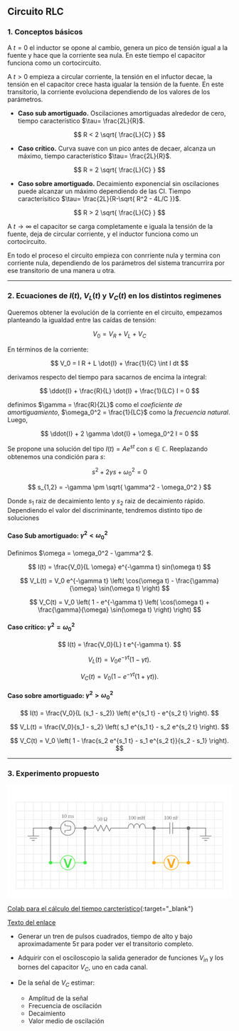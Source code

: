 ##  Circuito RLC


### 1. Conceptos básicos

A $t=0$ el inductor se opone al cambio, genera un pico de tensión igual a la fuente y hace que la corriente sea nula. En este tiempo el capacitor funciona como un cortocircuito.

A $t>0$ empieza a circular corriente, la tensión en el infuctor decae, la tensión en el capacitor crece hasta igualar la tensión de la fuente. En este transitorio, la corriente evoluciona dependiendo de los valores de los parámetros.

- **Caso sub amortiguado.** Oscilaciones amortiguadas alrededor de cero, tiempo característico $\tau= \frac{2L}{R}$.

$$
R < 2 \sqrt{ \frac{L}{C} } 
$$

- **Caso crítico.** Curva suave con un pico antes de decaer, alcanza un máximo, tiempo característico $\tau= \frac{2L}{R}$.

$$
R = 2 \sqrt{ \frac{L}{C} } 
$$

- **Caso sobre amortiguado.** Decaimiento exponencial sin oscilaciones puede alcanzar un máximo dependiendo de las CI. Tiempo caracterísitico $\tau= \frac{2L}{R-\sqrt{ R^2 - 4L/C }}$.

$$
R > 2 \sqrt{ \frac{L}{C} } 
$$

A $t \to \infty$ el capacitor se carga completamente e iguala la tensión de la fuente, deja de circular corriente, y el inductor funciona como un cortocircuito.

En todo el proceso el circuito empieza con conrriente nula y termina con corriente nula, dependiendo de los parámetros del sistema trancurrira por ese transitorio de una manera u otra.


---

### 2. Ecuaciones de $I(t)$, $V_L(t)$ y $V_C(t)$ en los distintos regimenes

Queremos obtener la evolución de la corriente en el circuito, empezamos planteando la igualdad entre las caídas de tensión:

$$
V_0 = V_R + V_L + V_C
$$

En términos de la corriente:

$$
V_0 = I R + L \dot{I} + \frac{1}{C} \int I dt
$$

derivamos respecto del tiempo para sacarnos de encima la integral:

$$
\ddot{I} + \frac{R}{L} \dot{I} + \frac{1}{LC} I = 0
$$

definimos $\gamma = \frac{R}{2L}$ como el *coeficiente de amortiguamiento*, $\omega_0^2 = \frac{1}{LC}$ como la *frecuencia natural*. Luego,

$$
\ddot{I} + 2 \gamma \dot{I} + \omega_0^2 I = 0
$$

Se propone una solución del tipo $I(t)= A e^{st}$ con $s\in \mathbb{C}$. Reeplazando obtenemos una condición para $s$:

$$
s^2 + 2 \gamma s + \omega_0^2 = 0
$$

$$
s_{1,2} = -\gamma \pm \sqrt{ \gamma^2 - \omega_0^2 }
$$

Donde $s_1$ raiz de decaimiento lento y $s_2$ raiz de decaimiento rápido. Dependiendo el valor del discriminante, tendremos distinto tipo de soluciones

 #### **Caso Sub amortiguado**: $\gamma^2 < \omega_0^2$

Definimos $\omega = \omega_0^2 - \gamma^2 $.



$$
I(t) = \frac{V_0}{L \omega} e^{-\gamma t} sin(\omega t)
$$


$$
V_L(t) = V_0 e^{-\gamma t} \left( \cos(\omega t) - \frac{\gamma}{\omega} \sin(\omega t) \right)
$$

$$
V_C(t) = V_0 \left( 1 - e^{-\gamma t} \left( \cos(\omega t) + \frac{\gamma}{\omega} \sin(\omega t) \right) \right)
$$




 #### **Caso crítico**: $\gamma^2 = \omega_0^2$



$$
I(t) = \frac{V_0}{L} t  e^{-\gamma t}.
$$


$$
V_L(t) = V_0 e^{-\gamma t} (1 - \gamma t).
$$


$$
V_C(t) = V_0 \left( 1 - e^{-\gamma t} (1 + \gamma t) \right).
$$


#### **Caso sobre amortiguado**: $\gamma^2 > \omega_0^2$


$$
I(t) = \frac{V_0}{L (s_1 - s_2)} \left( e^{s_1 t} - e^{s_2 t} \right).
$$

$$
V_L(t) = \frac{V_0}{s_1 - s_2} \left( s_1 e^{s_1 t} - s_2 e^{s_2 t} \right).
$$


$$
V_C(t) = V_0 \left( 1 - \frac{s_2 e^{s_1 t} - s_1 e^{s_2 t}}{s_2 - s_1} \right).
$$


---

### 3. Experimento propuesto
![circ](images/RLC_squem.png)

[Colab para el cálculo del tiempo carcterístico](https://colab.research.google.com/drive/1yhTcZA-GSk9p4tQdrW828Y4U56DDYV1Q?usp=sharing){:target="_blank"}

<a href="https://ejemplo.com" target="_blank">Texto del enlace</a>

- Generar un tren de pulsos cuadrados, tiempo de alto y bajo aproximadamente $5\tau$ para poder ver el transitorio completo.

- Adquirir con el osciloscopio la salida generador de funciones $V_{in}$ y los bornes del capacitor $V_C$, uno en cada canal.

- De la señal de $V_C$ estimar:
  - Amplitud de la señal
  - Frecuencia de oscilación
  - Decaimiento
  - Valor medio de oscilación
